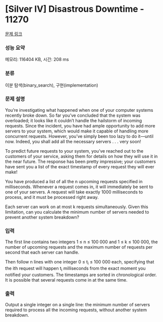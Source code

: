 # [Silver IV] Disastrous Downtime - 11270 

[문제 링크](https://www.acmicpc.net/problem/11270) 

### 성능 요약

메모리: 116404 KB, 시간: 208 ms

### 분류

이분 탐색(binary_search), 구현(implementation)

### 문제 설명

<p>You’re investigating what happened when one of your computer systems recently broke down. So far you’ve concluded that the system was overloaded; it looks like it couldn’t handle the hailstorm of incoming requests. Since the incident, you have had ample opportunity to add more servers to your system, which would make it capable of handling more concurrent requests. However, you’ve simply been too lazy to do it—until now. Indeed, you shall add all the necessary servers . . . very soon!</p>

<p>To predict future requests to your system, you’ve reached out to the customers of your service, asking them for details on how they will use it in the near future. The response has been pretty impressive; your customers have sent you a list of the exact timestamp of every request they will ever make!</p>

<p>You have produced a list of all the n upcoming requests specified in milliseconds. Whenever a request comes in, it will immediately be sent to one of your servers. A request will take exactly 1000 milliseconds to process, and it must be processed right away.</p>

<p>Each server can work on at most k requests simultaneously. Given this limitation, can you calculate the minimum number of servers needed to prevent another system breakdown?</p>

### 입력 

 <p>The first line contains two integers 1 ≤ n ≤ 100 000 and 1 ≤ k ≤ 100 000, the number of upcoming requests and the maximum number of requests per second that each server can handle.</p>

<p>Then follow n lines with one integer 0 ≤ t<sub>i</sub> ≤ 100 000 each, specifying that the ith request will happen t<sub>i</sub> milliseconds from the exact moment you notified your customers. The timestamps are sorted in chronological order. It is possible that several requests come in at the same time.</p>

### 출력 

 <p>Output a single integer on a single line: the minimum number of servers required to process all the incoming requests, without another system breakdown.</p>

